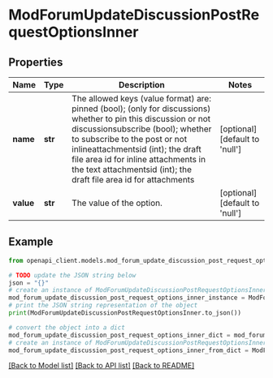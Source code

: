 # ModForumUpdateDiscussionPostRequestOptionsInner


## Properties

Name | Type | Description | Notes
------------ | ------------- | ------------- | -------------
**name** | **str** | The allowed keys (value format) are:                                 pinned (bool); (only for discussions) whether to pin this discussion or not                                 discussionsubscribe (bool); whether to subscribe to the post or not                                 inlineattachmentsid (int); the draft file area id for inline attachments in the text                                 attachmentsid (int); the draft file area id for attachments | [optional] [default to 'null']
**value** | **str** | The value of the option. | [optional] [default to 'null']

## Example

```python
from openapi_client.models.mod_forum_update_discussion_post_request_options_inner import ModForumUpdateDiscussionPostRequestOptionsInner

# TODO update the JSON string below
json = "{}"
# create an instance of ModForumUpdateDiscussionPostRequestOptionsInner from a JSON string
mod_forum_update_discussion_post_request_options_inner_instance = ModForumUpdateDiscussionPostRequestOptionsInner.from_json(json)
# print the JSON string representation of the object
print(ModForumUpdateDiscussionPostRequestOptionsInner.to_json())

# convert the object into a dict
mod_forum_update_discussion_post_request_options_inner_dict = mod_forum_update_discussion_post_request_options_inner_instance.to_dict()
# create an instance of ModForumUpdateDiscussionPostRequestOptionsInner from a dict
mod_forum_update_discussion_post_request_options_inner_from_dict = ModForumUpdateDiscussionPostRequestOptionsInner.from_dict(mod_forum_update_discussion_post_request_options_inner_dict)
```
[[Back to Model list]](../README.md#documentation-for-models) [[Back to API list]](../README.md#documentation-for-api-endpoints) [[Back to README]](../README.md)


